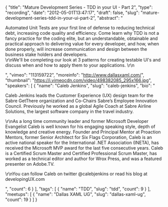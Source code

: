 {
  "title": "Mature Development Series - TDD in your UI - Part 2",
  "type": "recording",
  "date": "2012-05-01T13:47:17",
  "draft": false,
  "slug": "mature-development-series-tdd-in-your-ui-part-2",
  "abstract": "<p>Automated Unit Tests are your first line of defense to reducing technical debt, increasing code quality and efficiency. Come learn why TDD is not a fancy practice for the coding elite, but an understandable, obtainable and practical approach to delivering value for every developer, and how, when done properly, will increase communication and design between the business stake holders and developers.<br />\r\nWe'll be completing our look at 3 patterns for creating testable UI's and discuss when and how to apply them to your applications. \r\n</p>",
  "vimeo": "113159722",
  "moreinfo": "http://www.dallasxaml.com/",
  "thumbnail": "https://i.vimeocdn.com/video/498382085_295x166.jpg",
  "speakers": [
    {
      "name": "Caleb Jenkins",
      "slug": "caleb-jenkins",
      "bio": "<p>Caleb Jenkins leads the Customer Experience (UX) design team for the Sabre GetThere organization and Co-Chairs Sabre’s Employee Innovation Council. Previously he worked as a global Agile Coach at Sabre Airline Solutions, the largest software company in the travel industry.</p><p>\r\nAs a long time community leader and former Microsoft Developer Evangelist Caleb is well known for his engaging speaking style, depth of knowledge and creative energy. Founder and Principal Mentor at Proaction Mentors, former Senior Architect for Six Flags Corporation, Caleb is an active national speaker for the International .NET Association (INETA), has received the Microsoft MVP award for the last five consecutive years. Caleb is a Certified Scrum Master and Certified Professional Scrum Master, has worked as a technical editor and author for Wrox Press, and was a featured presenter on Adobe.TV.</p><p>\r\nYou can follow Caleb on twitter @calebjenkins or read his blog at developingUX.com</p>",
      "count": 6
    }
  ],
  "tags": [
    {
      "name": "TDD",
      "slug": "tdd",
      "count": 9
    }
  ],
  "meetups": [
    {
      "name": "Dallas XAML UG",
      "slug": "dallas-xaml-ug",
      "count": 19
    }
  ]
}